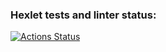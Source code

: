 ### Hexlet tests and linter status:
[![Actions Status](https://github.com/librevers/java-project-61/workflows/hexlet-check/badge.svg)](https://github.com/librevers/java-project-61/actions)